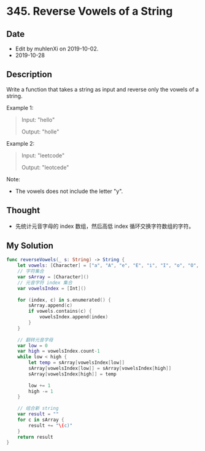 # 345. Reverse Vowels of a String

## Date

- Edit by muhlenXi on 2019-10-02.
- 2019-10-28

## Description

Write a function that takes a string as input and reverse only the vowels of a string.

Example 1:

> Input: "hello"
> 
> Output: "holle"

Example 2:

> Input: "leetcode"
> 
> Output: "leotcede"


Note:

- The vowels does not include the letter "y".

## Thought

- 先统计元音字母的 index 数组，然后高低 index 循环交换字符数组的字符。

## My Solution

```swift
func reverseVowels(_ s: String) -> String {
    let vowels: [Character] = ["a", "A", "e", "E", "i", "I", "o", "O", "u", "U"]
    // 字符集合
    var sArray = [Character]()
    // 元音字符 index 集合
    var vowelsIndex = [Int]()
    
    for (index, c) in s.enumerated() {
        sArray.append(c)
        if vowels.contains(c) {
            vowelsIndex.append(index)
        }
    }
    
    // 翻转元音字母
    var low = 0
    var high = vowelsIndex.count-1
    while low < high {
        let temp = sArray[vowelsIndex[low]]
        sArray[vowelsIndex[low]] = sArray[vowelsIndex[high]]
        sArray[vowelsIndex[high]] = temp
        
        low += 1
        high -= 1
    }
    
    // 组合新 string
    var result = ""
    for c in sArray {
        result += "\(c)"
    }
    return result
}
```

